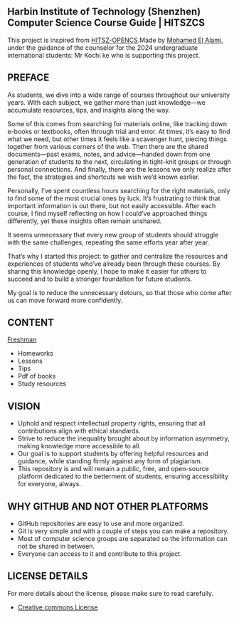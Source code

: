 ## Harbin Institute of Technology (Shenzhen) Computer Science Course Guide | HITSZCS
This project is inspired from [HITSZ-OPENCS](https://github.com/HITSZ-OpenCS).Made by [Mohamed El Alami](https://github.com/elalamiimed), under the guidance of the counselor for the 2024 undergraduate international students: Mr Kochi ke who is supporting this project.

## PREFACE
As students, we dive into a wide range of courses throughout our university years. With each subject, we gather more than just knowledge—we accumulate resources, tips, and insights along the way.

Some of this comes from searching for materials online, like tracking down e-books or textbooks, often through trial and error. At times, it’s easy to find what we need, but other times it feels like a scavenger hunt, piecing things together from various corners of the web. Then there are the shared documents—past exams, notes, and advice—handed down from one generation of students to the next, circulating in tight-knit groups or through personal connections. And finally, there are the lessons we only realize after the fact, the strategies and shortcuts we wish we’d known earlier.

Personally, I’ve spent countless hours searching for the right materials, only to find some of the most crucial ones by luck. It’s frustrating to think that important information is out there, but not easily accessible. After each course, I find myself reflecting on how I could’ve approached things differently, yet these insights often remain unshared.

It seems unnecessary that every new group of students should struggle with the same challenges, repeating the same efforts year after year.

That’s why I started this project: to gather and centralize the resources and experiences of students who’ve already been through these courses. By sharing this knowledge openly, I hope to make it easier for others to succeed and to build a stronger foundation for future students.

My goal is to reduce the unnecessary detours, so that those who come after us can move forward more confidently.

## CONTENT  
[Freshman](https://github.com/elalamiimed/HITSZCS/tree/main/Freshman)  
- Homeworks
- Lessons
- Tips
- Pdf of books
- Study resources

## VISION
- Uphold and respect intellectual property rights, ensuring that all contributions align with ethical standards.
- Strive to reduce the inequality brought about by information asymmetry, making knowledge more accessible to all.
- Our goal is to support students by offering helpful resources and guidance, while standing firmly against any form of plagiarism.
- This repository is and will remain a public, free, and open-source platform dedicated to the betterment of students, ensuring accessibility for everyone, always.

## WHY GITHUB AND NOT OTHER PLATFORMS
- GitHub repositories are easy to use and more organized.
- Git is very simple and with a couple of steps you can make a repository.
- Most of computer science groups are separated so the information can not be shared in between.
- Everyone can access to it and contribute to this project.

## LICENSE DETAILS
For more details about the license, please make sure to read carefully.
- [Creative commons License](LICENSE)
